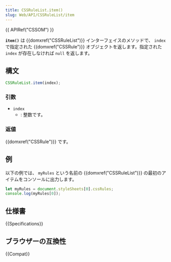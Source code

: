 ```yaml
---
title: CSSRuleList.item()
slug: Web/API/CSSRuleList/item
---
```

{{ APIRef("CSSOM") }}

**`item()`** は {{domxref("CSSRuleList")}} インターフェイスのメソッドで、 `index` で指定された {{domxref("CSSRule")}} オブジェクトを返します。指定された `index` が存在しなければ `null` を返します。

## 構文

```js
CSSRuleList.item(index);
```

### 引数

- `index`
  - : 整数です。

### 返値

{{domxref("CSSRule")}} です。

## 例

以下の例では、 `myRules` という名前の {{domxref("CSSRuleList")}} の最初のアイテムをコンソールに出力します。

```js
let myRules = document.styleSheets[0].cssRules;
console.log(myRules[0]);
```

## 仕様書

{{Specifications}}

## ブラウザーの互換性

{{Compat}}
